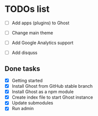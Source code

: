  TODOs list
==

- [ ] Add apps (plugins) to Ghost
- [ ] Change main theme
- [ ] Add Google Analytics support
- [ ] Add disquss


## Done tasks
- [x] Getting started
- [x] Install Ghost from GitHub stable branch
- [x] Install Ghost as a npm module
- [x] Create index file to start Ghost instance
- [x] Update submodules
- [x] Run admin
